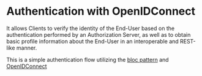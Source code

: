 # Authentication with OpenIDConnect

It allows Clients to verify the identity of the End-User based on the authentication performed by an Authorization Server, as well as to obtain basic profile information about the End-User in an interoperable and REST-like manner.

This is a simple authentication flow utilizing the [bloc pattern](https://pub.dev/packages/flutter_bloc) and [OpenIDConnect](https://pub.dev/packages/openidconnect)
